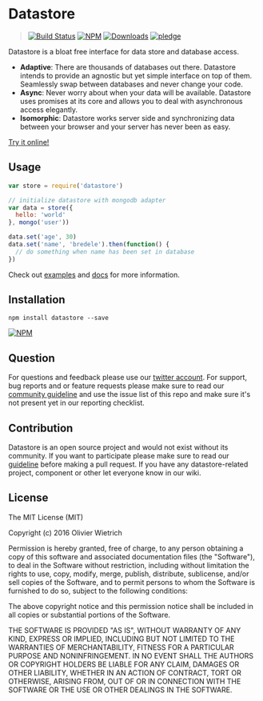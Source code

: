 # Datastore

  > [![Build Status](https://travis-ci.org/bredele/datastore.svg?branch=master)](https://travis-ci.org/bredele/datastore)
  [![NPM](https://img.shields.io/npm/v/datastore.svg)](https://www.npmjs.com/package/datastore)
  [![Downloads](https://img.shields.io/npm/dm/datastore.svg)](http://npm-stat.com/charts.html?package=datastore)
  [![pledge](https://bredele.github.io/contributing-guide/community-pledge.svg)](https://github.com/bredele/contributing-guide/blob/master/community.md)

Datastore is a bloat free interface for data store and database access.

  * **Adaptive**: There are thousands of databases out there. Datastore intends to provide an agnostic but yet simple interface on top of them. Seamlessly swap between databases and never change your code.
  * **Async**: Never worry about when your data will be available. Datastore uses promises at its core and allows you to deal with asynchronous access elegantly.
  * **Isomorphic**: Datastore works server side and synchronizing data between your browser and your server has never been as easy.

[Try it online!]()

## Usage

```js
var store = require('datastore')

// initialize datastore with mongodb adapter
var data = store({
  hello: 'world'
}, mongo('user'))

data.set('age', 30)
data.set('name', 'bredele').then(function() {
  // do something when name has been set in database
})
```

Check out [examples](/examples) and [docs](/doc) for more information.

## Installation

```shell
npm install datastore --save
```

[![NPM](https://nodei.co/npm/datastore.png)](https://nodei.co/npm/datastore/)


## Question

For questions and feedback please use our [twitter account](https://twitter.com/bredeleca). For support, bug reports and or feature requests please make sure to read our
<a href="https://github.com/bredele/contributing-guide" target="_blank">community guideline</a> and use the issue list of this repo and make sure it's not present yet in our reporting checklist.

## Contribution

Datastore is an open source project and would not exist without its community. If you want to participate please make sure to read our <a href="https://github.com/bredele/contributing-guide" target="_blank">guideline</a> before making a pull request. If you have any datastore-related project, component or other let everyone know in our wiki.

## License

The MIT License (MIT)

Copyright (c) 2016 Olivier Wietrich

Permission is hereby granted, free of charge, to any person obtaining a copy
of this software and associated documentation files (the "Software"), to deal
in the Software without restriction, including without limitation the rights
to use, copy, modify, merge, publish, distribute, sublicense, and/or sell
copies of the Software, and to permit persons to whom the Software is
furnished to do so, subject to the following conditions:

The above copyright notice and this permission notice shall be included in all
copies or substantial portions of the Software.

THE SOFTWARE IS PROVIDED "AS IS", WITHOUT WARRANTY OF ANY KIND, EXPRESS OR
IMPLIED, INCLUDING BUT NOT LIMITED TO THE WARRANTIES OF MERCHANTABILITY,
FITNESS FOR A PARTICULAR PURPOSE AND NONINFRINGEMENT. IN NO EVENT SHALL THE
AUTHORS OR COPYRIGHT HOLDERS BE LIABLE FOR ANY CLAIM, DAMAGES OR OTHER
LIABILITY, WHETHER IN AN ACTION OF CONTRACT, TORT OR OTHERWISE, ARISING FROM,
OUT OF OR IN CONNECTION WITH THE SOFTWARE OR THE USE OR OTHER DEALINGS IN THE
SOFTWARE.
